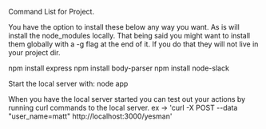 Command List for Project.

You have the option to install these below any way you want. As is will install the node_modules locally. That being said you might want to install them globally with a -g flag at the end of it. If you do that they will not live in your project dir.

npm install express
npm install body-parser
npm install node-slack

Start the local server with: node app

When you have the local server started you can test out your actions by running curl commands to the local server.
ex -> 'curl -X POST --data "user_name=matt" http://localhost:3000/yesman'
